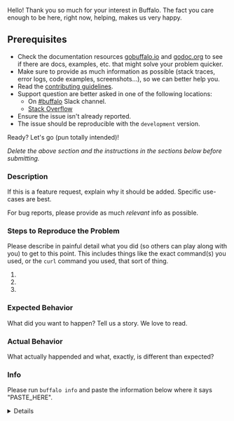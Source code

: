 Hello! Thank you so much for your interest in Buffalo. The fact you care enough to be here, right now, helping, makes us very happy.

## Prerequisites

* Check the documentation resources [gobuffalo.io](https://gobuffalo.io) and [godoc.org](https://godoc.org/github.com/gobuffalo/buffalo) to see if there are docs, examples, etc. that might solve your problem quicker.
* Make sure to provide as much information as possible (stack traces, error logs, code examples, screenshots...), so we can better help you.
* Read the [contributing guidelines](https://github.com/gobuffalo/buffalo/blob/main/.github/CONTRIBUTING.md).
* Support question are better asked in one of the following locations:
  * On [#buffalo](https://gobuffalo.io/docs/slack) Slack channel.
  * [Stack Overflow](https://stackoverflow.com/questions/tagged/buffalo)
* Ensure the issue isn't already reported.
* The issue should be reproducible with the `development` version.

Ready? Let's go (pun totally intended)!

*Delete the above section and the instructions in the sections below before submitting.*

### Description

If this is a feature request, explain why it should be added. Specific use-cases are best.

For bug reports, please provide as much *relevant* info as possible.

### Steps to Reproduce the Problem

  Please describe in painful detail what you did (so others can play along with you) to get to this point. This includes things like the exact command(s) you used, or the `curl` command you used, that sort of thing.

  1.
  2.
  3.

### Expected Behavior

What did you want to happen? Tell us a story. We love to read.

### Actual Behavior

What actually happended and what, exactly, is different than expected?

### Info

Please run `buffalo info` and paste the information below where it says "PASTE_HERE".

<details>

```
PASTE_HERE
```

</details>

